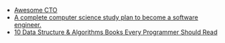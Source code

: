 - [Awesome CTO][AwesomeCTO]
- [A complete computer science study plan to become a software engineer.][A complete computer science study plan to become a software engineer.]
- [10 Data Structure & Algorithms Books Every Programmer Should Read][10-data-structure-algorithms-books-every-programmer-should-read]

[AwesomeCTO]: <https://github.com/kuchin/awesome-cto>
[A complete computer science study plan to become a software engineer.]: https://github.com/jwasham/coding-interview-university
[10-data-structure-algorithms-books-every-programmer-should-read]:https://hackernoon.com/10-data-structure-algorithms-books-every-programmer-should-read-d50487313127
